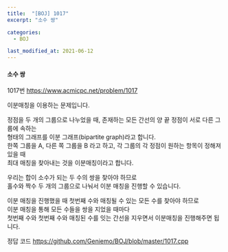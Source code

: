 ```yaml
---
title:  "[BOJ] 1017"
excerpt: "소수 쌍"

categories:
  - BOJ

last_modified_at: 2021-06-12
---
```


#### 소수 쌍

1017번 <https://www.acmicpc.net/problem/1017>

이분매칭을 이용하는 문제입니다.

정점을 두 개의 그룹으로 나누었을 때, 존재하는 모든 간선의 양 끝 정점이 서로 다른 그룹에 속하는<br>
형태의 그래프를 이분 그래프(bipartite graph)라고 합니다.<br>
한쪽 그룹을 A, 다른 쪽 그룹을 B 라고 하고, 각 그룹의 각 정점이 원하는 항목이 정해져 있을 때<br>
최대 매칭을 찾아내는 것을 이분매칭이라고 합니다.

우리는 합이 소수가 되는 두 수의 쌍을 찾아야 하므로<br>
홀수와 짝수 두 개의 그룹으로 나눠서 이분 매칭을 진행할 수 있습니다.

이분 매칭을 진행했을 때 첫번째 수와 매칭될 수 있는 모든 수를 찾아야 하므로<br>
이분 매칭을 통해 모든 수들을 쌍을 지었을 때마다<br>
첫번째 수와 첫번째 수와 매칭된 수를 잇는 간선을 지우면서 이분매칭을 진행해주면 됩니다.

정답 코드 <https://github.com/Geniemo/BOJ/blob/master/1017.cpp>